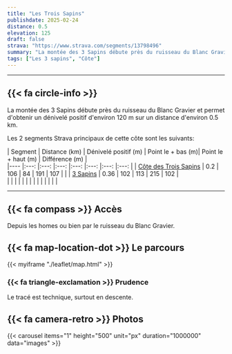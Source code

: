 ```yaml
---
title: "Les Trois Sapins"
publishdate: 2025-02-24
distance: 0.5
elevation: 125
draft: false
strava: "https://www.strava.com/segments/13798496"
summary: "La montée des 3 Sapins débute près du ruisseau du Blanc Gravier et permet d'obtenir un dénivelé positif d'environ 120 m."
tags: ["Les 3 sapins", "Côte"]
---
```


----------------------

## {{< fa circle-info >}}   

La montée des 3 Sapins débute près du ruisseau du Blanc Gravier et permet d'obtenir un dénivelé positif d'environ 120 m sur un distance d'environ 0.5 km.

Les 2 segments Strava principaux de cette côte sont les suivants:

| Segment   	| Distance (km)  	| Dénivelé positif (m) 	| Point le + bas (m)| Point le + haut (m)  	| Différence (m)   	|   	   	
|----	|:---:	|:---:	|:---:	|:---:	|:---:	|:---:	|:---:	|
| [Côte des Trois Sapins](https://www.strava.com/segments/13798496) 	    | 0.2   | 106  	| 84  	| 191   	| 107  	|   	|
| [3 Sapins](https://www.strava.com/segments/21684648)  	| 0.36 	| 102   | 113  	| 215  	    | 102  	|   
| | | | | | |
| | | | | | |

-----------------

## {{< fa compass >}} Accès

Depuis les homes ou bien par le ruisseau du Blanc Gravier.

## {{< fa map-location-dot >}} Le parcours

{{< myiframe "./leaflet/map.html" >}}

### {{< fa triangle-exclamation >}} Prudence

Le tracé est technique, surtout en descente.

## {{< fa camera-retro >}} Photos

{{< carousel items="1" height="500" unit="px" duration="1000000" data="images" >}}

